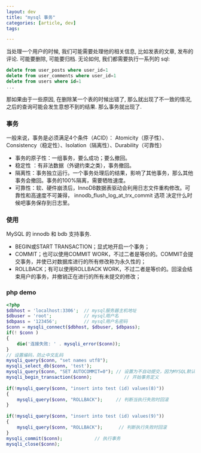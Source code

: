 ```yaml
---
layout: dev
title: "mysql 事务"
categories: [article, dev]
tags: 

---
```


当处理一个用户的时候, 我们可能需要处理他的相关信息, 比如发表的文章, 发布的评论. 可能要删除, 可能要归档. 无论如何, 我们都需要执行一系列的 sql:

```sql
delete from user_posts where user_id=1
delete from user_comments where user_id=1
delete from users where id=1
...
```

那如果由于一些原因, 在删除某一个表的时候出错了, 那么就出现了不一致的情况, 之后的查询可能会发生意想不到的结果. 那么事务就出现了.

### 事务

一般来说，事务是必须满足4个条件（ACID）： Atomicity（原子性）、Consistency（稳定性）、Isolation（隔离性）、Durability（可靠性）

- 事务的原子性：一组事务，要么成功；要么撤回。
- 稳定性 ：有非法数据（外键约束之类），事务撤回。
- 隔离性：事务独立运行。一个事务处理后的结果，影响了其他事务，那么其他事务会撤回。事务的100%隔离，需要牺牲速度。
- 可靠性：软、硬件崩溃后，InnoDB数据表驱动会利用日志文件重构修改。可靠性和高速度不可兼得， innodb_flush_log_at_trx_commit 选项 决定什么时候吧事务保存到日志里。

### 使用

MySQL 的 innodb 和 bdb 支持事务. 
		
- BEGIN或START TRANSACTION；显式地开启一个事务；
- COMMIT；也可以使用COMMIT WORK，不过二者是等价的。COMMIT会提交事务，并使已对数据库进行的所有修改称为永久性的；
- ROLLBACK；有可以使用ROLLBACK WORK，不过二者是等价的。回滚会结束用户的事务，并撤销正在进行的所有未提交的修改；

### php demo

```php
<?php
$dbhost = 'localhost:3306';  // mysql服务器主机地址
$dbuser = 'root';            // mysql用户名
$dbpass = '123456';          // mysql用户名密码
$conn = mysqli_connect($dbhost, $dbuser, $dbpass);
if(! $conn )
{
    die('连接失败: ' . mysqli_error($conn));
}
// 设置编码，防止中文乱码
mysqli_query($conn, "set names utf8");
mysqli_select_db($conn, 'test');
mysqli_query($conn, "SET AUTOCOMMIT=0"); // 设置为不自动提交，因为MYSQL默认立即执行
mysqli_begin_transaction($conn);            // 开始事务定义
 
if(!mysqli_query($conn, "insert into test (id) values(8)"))
{
    mysqli_query($conn, "ROLLBACK");     // 判断当执行失败时回滚
}
 
if(!mysqli_query($conn, "insert into test (id) values(9)"))
{
    mysqli_query($conn, "ROLLBACK");      // 判断执行失败时回滚
}
mysqli_commit($conn);            // 执行事务
mysqli_close($conn);
```


